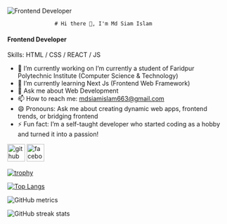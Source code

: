 
![Frontend Developer](https://hub.asimov.academy/wp-content/uploads/2024/10/hello-world.webp)

                   # Hi there 👋, I'm Md Siam Islam
#### Frontend Developer



Skills:  HTML / CSS / REACT / JS 

- 🔭 I’m currently working on I’m currently a student of Faridpur Polytechnic Institute (Computer Science & Technology) 
- 🌱 I’m currently learning Next Js (Frontend Web Framework) 
- 💬 Ask me about Web Development 
- 📫 How to reach me: mdsiamislam663@gmail.com 
- 😄 Pronouns: Ask me about creating dynamic web apps, frontend trends, or bridging frontend 
- ⚡ Fun fact: I’m a self-taught developer who started coding as a hobby and turned it into a passion! 


[<img src='https://cdn.jsdelivr.net/npm/simple-icons@3.0.1/icons/github.svg' alt='github' height='40'>](https://github.com/https://github.com/md-siam-islam)  [<img src='https://cdn.jsdelivr.net/npm/simple-icons@3.0.1/icons/facebook.svg' alt='facebook' height='40'>](https://www.facebook.com/https://www.facebook.com/MD.Siam.Islam.1478)  

[![trophy](https://github-profile-trophy.vercel.app/?username=https://github.com/md-siam-islam)](https://github.com/ryo-ma/github-profile-trophy)

[![Top Langs](https://github-readme-stats.vercel.app/api/top-langs/?username=https://github.com/md-siam-islam)](https://github.com/anuraghazra/github-readme-stats)

![GitHub metrics](https://metrics.lecoq.io/https://github.com/md-siam-islam)  

![GitHub streak stats](https://streak-stats.demolab.com/?user=https://github.com/md-siam-islam)  

